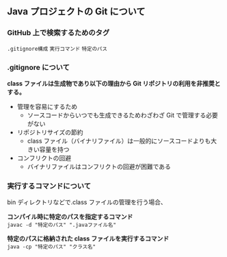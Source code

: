 ## Java プロジェクトの Git について

### GitHub 上で検索するためのタグ

`.gitignore構成`
`実行コマンド`
`特定のパス`

### .gitignore について

**class ファイルは生成物であり以下の理由から Git リポジトリの利用を非推奨とする。**

- 管理を容易にするため
  - ソースコードからいつでも生成できるためわざわざ Git で管理する必要がない
- リポジトリサイズの節約
  - class ファイル（バイナリファイル）は一般的にソースコードよりも大きい容量を持つ
- コンフリクトの回避
  - バイナリファイルはコンフリクトの回避が困難である

### 実行するコマンドについて

bin ディレクトリなどで.class ファイルの管理を行う場合、

**コンパイル時に特定のパスを指定するコマンド**  
`javac -d "特定のパス" ".javaファイル名"`

**特定のパスに格納された class ファイルを実行するコマンド**  
`java -cp "特定のパス" "クラス名"`
